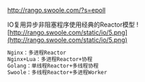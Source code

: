 http://rango.swoole.com/?s=epoll

IO复用异步非阻塞程序使用经典的Reactor模型
![http://rango.swoole.com/static/io/5.png](http://rango.swoole.com/static/io/5.png)

```bash
Nginx：多进程Reactor
Nginx+Lua：多进程Reactor+协程
Golang：单线程Reactor+多线程协程
Swoole：多线程Reactor+多进程Worker
```
